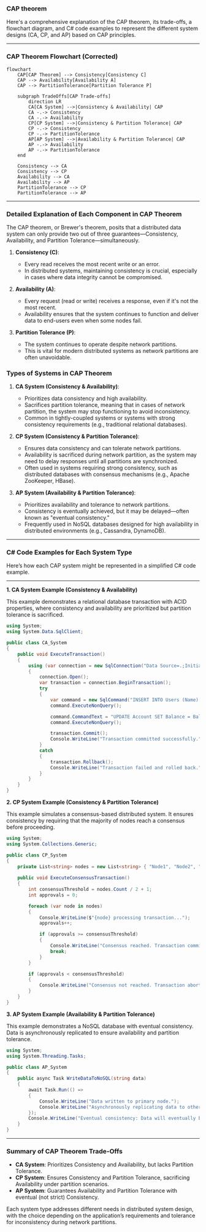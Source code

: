 ### CAP theorem

Here's a comprehensive explanation of the CAP theorem, its trade-offs, a flowchart diagram, and C# code examples to represent the different system designs (CA, CP, and AP) based on CAP principles.

---

### CAP Theorem Flowchart (Corrected)

```mermaid
flowchart
    CAP[CAP Theorem] --> Consistency[Consistency C]
    CAP --> Availability[Availability A]
    CAP --> PartitionTolerance[Partition Tolerance P]

    subgraph TradeOffs[CAP Trade-offs]
        direction LR
        CA[CA System] -->|Consistency & Availability| CAP
        CA -.-> Consistency
        CA -.-> Availability
        CP[CP System] -->|Consistency & Partition Tolerance| CAP
        CP -.-> Consistency
        CP -.-> PartitionTolerance
        AP[AP System] -->|Availability & Partition Tolerance| CAP
        AP -.-> Availability
        AP -.-> PartitionTolerance
    end

    Consistency --> CA
    Consistency --> CP
    Availability --> CA
    Availability --> AP
    PartitionTolerance --> CP
    PartitionTolerance --> AP
```

---

### Detailed Explanation of Each Component in CAP Theorem

The CAP theorem, or Brewer's theorem, posits that a distributed data system can only provide two out of three guarantees—Consistency, Availability, and Partition Tolerance—simultaneously.

1. **Consistency (C)**:
   - Every read receives the most recent write or an error.
   - In distributed systems, maintaining consistency is crucial, especially in cases where data integrity cannot be compromised.

2. **Availability (A)**:
   - Every request (read or write) receives a response, even if it's not the most recent.
   - Availability ensures that the system continues to function and deliver data to end-users even when some nodes fail.

3. **Partition Tolerance (P)**:
   - The system continues to operate despite network partitions.
   - This is vital for modern distributed systems as network partitions are often unavoidable.

### Types of Systems in CAP Theorem

1. **CA System (Consistency & Availability)**:
   - Prioritizes data consistency and high availability.
   - Sacrifices partition tolerance, meaning that in cases of network partition, the system may stop functioning to avoid inconsistency.
   - Common in tightly-coupled systems or systems with strong consistency requirements (e.g., traditional relational databases).

2. **CP System (Consistency & Partition Tolerance)**:
   - Ensures data consistency and can tolerate network partitions.
   - Availability is sacrificed during network partition, as the system may need to delay responses until all partitions are synchronized.
   - Often used in systems requiring strong consistency, such as distributed databases with consensus mechanisms (e.g., Apache ZooKeeper, HBase).

3. **AP System (Availability & Partition Tolerance)**:
   - Prioritizes availability and tolerance to network partitions.
   - Consistency is eventually achieved, but it may be delayed—often known as "eventual consistency."
   - Frequently used in NoSQL databases designed for high availability in distributed environments (e.g., Cassandra, DynamoDB).

---

### C# Code Examples for Each System Type

Here’s how each CAP system might be represented in a simplified C# code example.

---

**1. CA System Example (Consistency & Availability)**

This example demonstrates a relational database transaction with ACID properties, where consistency and availability are prioritized but partition tolerance is sacrificed.

```csharp
using System;
using System.Data.SqlClient;

public class CA_System
{
    public void ExecuteTransaction()
    {
        using (var connection = new SqlConnection("Data Source=.;Initial Catalog=TestDB;Integrated Security=True"))
        {
            connection.Open();
            var transaction = connection.BeginTransaction();
            try
            {
                var command = new SqlCommand("INSERT INTO Users (Name) VALUES ('Alice')", connection, transaction);
                command.ExecuteNonQuery();

                command.CommandText = "UPDATE Account SET Balance = Balance - 100 WHERE UserID = 1";
                command.ExecuteNonQuery();

                transaction.Commit();
                Console.WriteLine("Transaction committed successfully.");
            }
            catch
            {
                transaction.Rollback();
                Console.WriteLine("Transaction failed and rolled back.");
            }
        }
    }
}
```

**2. CP System Example (Consistency & Partition Tolerance)**

This example simulates a consensus-based distributed system. It ensures consistency by requiring that the majority of nodes reach a consensus before proceeding.

```csharp
using System;
using System.Collections.Generic;

public class CP_System
{
    private List<string> nodes = new List<string> { "Node1", "Node2", "Node3" };
    
    public void ExecuteConsensusTransaction()
    {
        int consensusThreshold = nodes.Count / 2 + 1;
        int approvals = 0;

        foreach (var node in nodes)
        {
            Console.WriteLine($"{node} processing transaction...");
            approvals++;

            if (approvals >= consensusThreshold)
            {
                Console.WriteLine("Consensus reached. Transaction committed.");
                break;
            }
        }

        if (approvals < consensusThreshold)
        {
            Console.WriteLine("Consensus not reached. Transaction aborted.");
        }
    }
}
```

**3. AP System Example (Availability & Partition Tolerance)**

This example demonstrates a NoSQL database with eventual consistency. Data is asynchronously replicated to ensure availability and partition tolerance.

```csharp
using System;
using System.Threading.Tasks;

public class AP_System
{
    public async Task WriteDataToNoSQL(string data)
    {
        await Task.Run(() =>
        {
            Console.WriteLine("Data written to primary node.");
            Console.WriteLine("Asynchronously replicating data to other nodes...");
        });
        Console.WriteLine("Eventual consistency: Data will eventually be consistent across all nodes.");
    }
}
```

---

### Summary of CAP Theorem Trade-Offs

- **CA System**: Prioritizes Consistency and Availability, but lacks Partition Tolerance.
- **CP System**: Ensures Consistency and Partition Tolerance, sacrificing Availability under partition scenarios.
- **AP System**: Guarantees Availability and Partition Tolerance with eventual (not strict) Consistency.

Each system type addresses different needs in distributed system design, with the choice depending on the application’s requirements and tolerance for inconsistency during network partitions.
